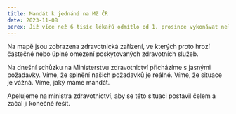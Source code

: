 ```yaml
---
title: Mandát k jednání na MZ ČR
date: 2023-11-08
perex: Již více než 6 tisíc lékařů odmítlo od 1. prosince vykonávat nelegální přesčasovou práci - jinými slovy se rozhodlo dodržovat zákony České republiky.
---
```

Na mapě jsou zobrazena zdravotnická zařízení, ve kterých proto hrozí částečné nebo úplné omezení poskytovaných zdravotních služeb.

Na dnešní schůzku na Ministerstvu zdravotnictví přicházíme s jasnými požadavky. Víme, že splnění našich požadavků je reálné. Víme, že situace je vážná. Víme, jaký máme mandát.

Apelujeme na ministra zdravotnictví, aby se této situaci postavil čelem a začal ji konečně řešit.
